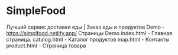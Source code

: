 # SimpleFood
Лучший сервис доставки еды | Заказ еды и продуктов
Demo - https://simplfood.netlify.app/
Страницы Demo
index.html - Главная страница.
catalog.html - Каталог продуктов
map.html - Контакты
product.html - Страница товара
